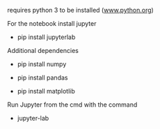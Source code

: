 requires python 3 to be installed (www.python.org)

For the notebook install jupyter

  - pip install jupyterlab
  
  
  
Additional dependencies

  - pip install numpy
  
  - pip install pandas
  
  - pip install matplotlib
  
Run Jupyter from the cmd with the command

  - jupyter-lab
